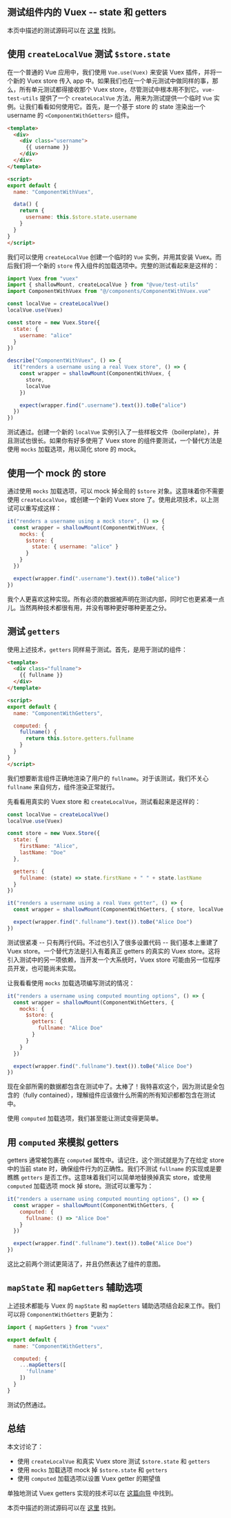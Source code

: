## 测试组件内的 Vuex -- state 和 getters

本页中描述的测试源码可以在 [这里](https://github.com/lmiller1990/vue-testing-handbook/tree/master/demo-app/tests/unit/ComponentWithVuex.spec.js) 找到。

## 使用 `createLocalVue` 测试 `$store.state`

在一个普通的 Vue 应用中，我们使用 `Vue.use(Vuex)` 来安装 Vuex 插件，并将一个新的 Vuex store 传入 app 中。如果我们也在一个单元测试中做同样的事，那么，所有单元测试都得接收那个 Vuex store，尽管测试中根本用不到它。`vue-test-utils` 提供了一个 `createLocalVue` 方法，用来为测试提供一个临时 `Vue` 实例。让我们看看如何使用它。首先，是一个基于 store 的 state 渲染出一个 username 的 `<ComponentWithGetters>` 组件。

```html
<template>
  <div>
    <div class="username">
      {{ username }}
    </div>
  </div>
</template>

<script>
export default {
  name: "ComponentWithVuex",

  data() {
    return {
      username: this.$store.state.username
    }
  }
}
</script>
```

我们可以使用 `createLocalVue` 创建一个临时的 `Vue` 实例，并用其安装 Vuex。而后我们将一个新的 `store` 传入组件的加载选项中。完整的测试看起来是这样的：

```js
import Vuex from "vuex"
import { shallowMount, createLocalVue } from "@vue/test-utils"
import ComponentWithVuex from "@/components/ComponentWithVuex.vue"

const localVue = createLocalVue()
localVue.use(Vuex)

const store = new Vuex.Store({
  state: {
    username: "alice"
  }
})

describe("ComponentWithVuex", () => {
  it("renders a username using a real Vuex store", () => {
    const wrapper = shallowMount(ComponentWithVuex, { 
      store, 
      localVue 
    })

    expect(wrapper.find(".username").text()).toBe("alice")
  })
})
```

测试通过。创建一个新的 `localVue` 实例引入了一些样板文件（boilerplate），并且测试也很长。如果你有好多使用了 Vuex store 的组件要测试，一个替代方法是使用 `mocks` 加载选项，用以简化 store 的 mock。

## 使用一个 mock 的 store

通过使用 `mocks` 加载选项，可以 mock 掉全局的 `$store` 对象。这意味着你不需要使用 `createLocalVue`，或创建一个新的 Vuex store 了。使用此项技术，以上测试可以重写成这样：

```js
it("renders a username using a mock store", () => {
  const wrapper = shallowMount(ComponentWithVuex, {
    mocks: {
      $store: {
        state: { username: "alice" }
      }
    }
  })

  expect(wrapper.find(".username").text()).toBe("alice")
})
```

我个人更喜欢这种实现。所有必须的数据被声明在测试内部，同时它也更紧凑一点儿。当然两种技术都很有用，并没有哪种更好哪种更差之分。

## 测试 `getters`

使用上述技术，`getters` 同样易于测试。首先，是用于测试的组件：

```html
<template>
  <div class="fullname">
    {{ fullname }}
  </div>
</template>

<script>
export default {
  name: "ComponentWithGetters",

  computed: {
    fullname() {
      return this.$store.getters.fullname
    }
  }
}
</script>
```

我们想要断言组件正确地渲染了用户的 `fullname`。对于该测试，我们不关心 `fullname` 来自何方，组件渲染正常就行。

先看看用真实的 Vuex store 和 `createLocalVue`，测试看起来是这样的：

```js
const localVue = createLocalVue()
localVue.use(Vuex)

const store = new Vuex.Store({
  state: {
    firstName: "Alice",
    lastName: "Doe"
  },

  getters: {
    fullname: (state) => state.firstName + " " + state.lastName
  }
})

it("renders a username using a real Vuex getter", () => {
  const wrapper = shallowMount(ComponentWithGetters, { store, localVue })

  expect(wrapper.find(".fullname").text()).toBe("Alice Doe")
})
```

测试很紧凑 -- 只有两行代码。不过也引入了很多设置代码 -- 我们基本上重建了 Vuex store。一个替代方法是引入有着真正 getters 的真实的 Vuex store。这将引入测试中的另一项依赖，当开发一个大系统时，Vuex store 可能由另一位程序员开发，也可能尚未实现。

让我看看使用 `mocks` 加载选项编写测试的情况：

```js
it("renders a username using computed mounting options", () => {
  const wrapper = shallowMount(ComponentWithGetters, {
    mocks: {
      $store: {
        getters: {
          fullname: "Alice Doe"
        }
      }
    }
  })

  expect(wrapper.find(".fullname").text()).toBe("Alice Doe")
})
```

现在全部所需的数据都包含在测试中了。太棒了！我特喜欢这个，因为测试是全包含的（fully contained），理解组件应该做什么所需的所有知识都都包含在测试中。

使用 `computed` 加载选项，我们甚至能让测试变得更简单。

## 用 `computed` 来模拟 getters

getters 通常被包裹在 `computed` 属性中。请记住，这个测试就是为了在给定 store 中的当前 state 时，确保组件行为的正确性。我们不测试 `fullname` 的实现或是要瞧瞧 `getters` 是否工作。这意味着我们可以简单地替换掉真实 store，或使用 `computed` 加载选项 mock 掉 store。测试可以重写为：

```js
it("renders a username using computed mounting options", () => {
  const wrapper = shallowMount(ComponentWithGetters, {
    computed: {
      fullname: () => "Alice Doe"
    }
  })

  expect(wrapper.find(".fullname").text()).toBe("Alice Doe")
})
```

这比之前两个测试更简洁了，并且仍然表达了组件的意图。

## `mapState` 和 `mapGetters` 辅助选项

上述技术都能与 Vuex 的 `mapState` 和 `mapGetters` 辅助选项结合起来工作。我们可以将 `ComponentWithGetters` 更新为：

```js
import { mapGetters } from "vuex"

export default {
  name: "ComponentWithGetters",

  computed: {
    ...mapGetters([
      'fullname'
    ])
  }
}
```

测试仍然通过。

## 总结

本文讨论了：

- 使用 `createLocalVue` 和真实 Vuex store 测试 `$store.state` 和 `getters`
- 使用 `mocks` 加载选项 mock 掉 `$store.state` 和 `getters`
- 使用 `computed` 加载选项以设置 Vuex getter 的期望值

单独地测试 Vuex getters 实现的技术可以在 [这篇向导](https://lmiller1990.github.io/vue-testing-handbook/vuex-getters.html) 中找到。

本页中描述的测试源码可以在 [这里](https://github.com/lmiller1990/vue-testing-handbook/tree/master/demo-app/tests/unit/ComponentWithVuex.spec.js) 找到。
